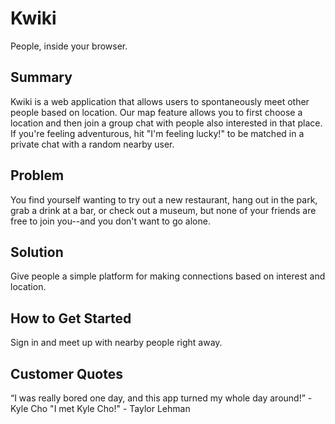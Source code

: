 # Kwiki #

People, inside your browser.

## Summary ##

Kwiki is a web application that allows users to spontaneously meet other people based on location. Our map feature allows you to first choose a location and then join a group chat with people also interested in that place. If you're feeling adventurous, hit "I'm feeling lucky!" to be matched in a private chat with a random nearby user.

## Problem ##

You find yourself wanting to try out a new restaurant, hang out in the park, grab a drink at a bar, or check out a museum, but none of your friends are free to join you--and you don't want to go alone.

## Solution ##

Give people a simple platform for making connections based on interest and location.

## How to Get Started ##

Sign in and meet up with nearby people right away.

## Customer Quotes ##

“I was really bored one day, and this app turned my whole day around!” - Kyle Cho
"I met Kyle Cho!" - Taylor Lehman
